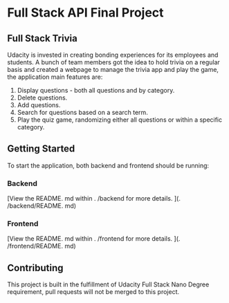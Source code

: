 # Full Stack API Final Project

## Full Stack Trivia

Udacity is invested in creating bonding experiences for its employees and students. A bunch of team members got the idea to hold trivia on a regular basis and created a  webpage to manage the trivia app and play the game, the application main features are:

1) Display questions - both all questions and by category.
2) Delete questions. 
3) Add questions. 
4) Search for questions based on a search term. 
5) Play the quiz game, randomizing either all questions or within a specific category.


## Getting Started

To start the application, both backend and frontend should be running:

### Backend

[View the README. md within . /backend for more details. ](. /backend/README. md)

### Frontend

[View the README. md within . /frontend for more details. ](. /frontend/README. md)


## Contributing

This project is built in the fulfillment of Udacity Full Stack Nano Degree requirement, pull requests will not be merged to this project.

